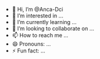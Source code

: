 - 👋 Hi, I’m @Anca-Dci
- 👀 I’m interested in ...
- 🌱 I’m currently learning ...
- 💞️ I’m looking to collaborate on ...
- 📫 How to reach me ...
- 😄 Pronouns: ...
- ⚡ Fun fact: ...

<!---
Anca-Dci/Anca-Dci is a ✨ special ✨ repository because its `README.md` (this file) appears on your GitHub profile.
You can click the Preview link to take a look at your changes.
--->
